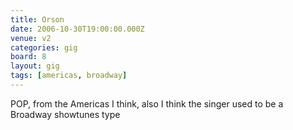 ```yaml
---
title: Orson
date: 2006-10-30T19:00:00.000Z
venue: v2
categories: gig
board: 8
layout: gig
tags: [americas, broadway]
---
```

POP, from the Americas I think, also I think the singer used to be a Broadway showtunes type